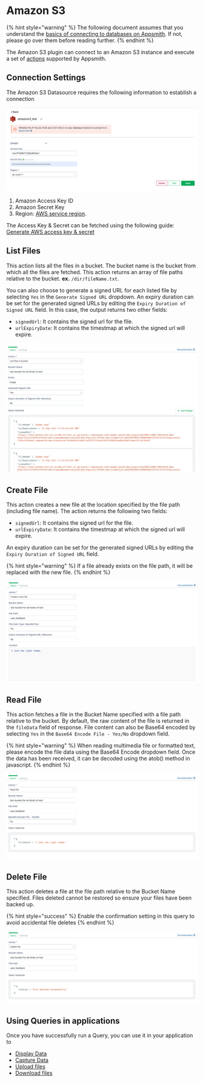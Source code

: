 # Amazon S3

{% hint style="warning" %}
The following document assumes that you understand the [basics of connecting to databases on Appsmith](../core-concepts/connecting-to-data-sources/connecting-to-databases/). If not, please go over them before reading further.
{% endhint %}

The Amazon S3 plugin can connect to an Amazon S3 instance and execute a set of [actions](querying-amazon-s3.md#supported-actions) supported by Appsmith.

## Connection Settings

The Amazon S3 Datasource requires the following information to establish a connection

![Click to expand](../.gitbook/assets/amazon_s3_create_datasource.png)

1. Amazon Access Key ID
2. Amazon Secret Key
3. Region: [AWS service region](https://docs.aws.amazon.com/general/latest/gr/rande.html).

The Access Key & Secret can be fetched using the following guide: [Generate AWS access key & secret](https://docs.aws.amazon.com/general/latest/gr/aws-sec-cred-types.html#access-keys-and-secret-access-keys)

## List Files

This action lists all the files in a bucket. The bucket name is the bucket from which all the files are fetched. This action returns an array of file paths relative to the bucket. **ex.** `/dir/fileName.txt`.

You can also choose to generate a signed URL for each listed file by selecting `Yes` in the `Generate Signed URL` dropdown. An expiry duration can be set for the generated signed URLs by editing the `Expiry Duration of Signed URL` field. In this case, the output returns two other fields:

* `signedUrl`: It contains the signed url for the file.
* `urlExpiryDate`: It contains the timestmap at which the signed url will expire. 

![Click to expand](../.gitbook/assets/amazon_s3_list_query.png)

## Create File

This action creates a new file at the location specified by the file path \(including file name\). The action returns the following two fields:

* `signedUrl`: It contains the signed url for the file.
* `urlExpiryDate`: It contains the timestmap at which the signed url will expire.

An expiry duration can be set for the generated signed URLs by editing the `Expiry Duration of Signed URL` field.

{% hint style="warning" %}
If a file already exists on the file path, it will be replaced with the new file.
{% endhint %}

![](../.gitbook/assets/create-file.png)

## Read File

This action fetches a file in the Bucket Name specified with a file path relative to the bucket. By default, the raw content of the file is returned in the `fileData` field of response. File content can also be Base64 encoded by selecting `Yes` in the `Base64 Encode File - Yes/No` dropdown field.

{% hint style="warning" %}
When reading multimedia file or formatted text, please encode the file data using the Base64 Encode dropdown field. Once the data has been received, it can be decoded using the atob\(\) method in javascript.
{% endhint %}

![Click to expand](../.gitbook/assets/amazon_s3_read_query.png)

## Delete File

This action deletes a file at the file path relative to the Bucket Name specified. Files deleted cannot be restored so ensure your files have been backed up.

{% hint style="success" %}
Enable the confirmation setting in this query to avoid accidental file deletes
{% endhint %}

![Click to expand](../.gitbook/assets/amazon_s3_delete_query.png)

## Using Queries in applications

Once you have successfully run a Query, you can use it in your application to

* [Display Data](../core-concepts/displaying-data-read/)
* [Capture Data](../core-concepts/capturing-data-write/)
* [Upload files](https://docs.appsmith.com/how-to-guides/how-to-upload-to-s3)
* [Download files](https://docs.appsmith.com/how-to-guides/how-to-upload-to-s3#downloading-files)

